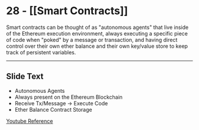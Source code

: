 # 28 - [[Smart Contracts]]

Smart contracts can be thought of as "autonomous agents" that live inside of the Ethereum execution environment, always executing a specific piece of code when "poked" by a message or transaction, and having direct control over their own ether balance and their own key/value store to keep track of persistent variables.

---
## Slide Text
- Autonomous Agents
- Always present on the Ethereum Blockchain
- Receive Tx/Message -> Execute Code
- Ether Balance Contract Storage

[Youtube Reference](https://youtu.be/zIeBfuXxuWs?t=331)